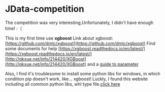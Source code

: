 # JData-competition
The competition was very interesting,Unfortunately, I didn't have enough time! :（

This is my first time use **xgboost**
Link about xgboost:  [https://github.com/dmlc/xgboost](https://github.com/dmlc/xgboost)
Find some documents for help 
[https://xgboost.readthedocs.io/en/latest/](https://xgboost.readthedocs.io/en/latest/)
[http://qkxue.net/info/214420/XGBoost](http://qkxue.net/info/214420/XGBoost)
and a [guide to parameter](https://www.analyticsvidhya.com/blog/2016/03/complete-guide-parameter-tuning-xgboost-with-codes-python/)

Also, I find it's troublesome to install some python libs for windows, in which condition pip doesn't work, like... xgboost!
Luckly, I found this website including all common python libs, whl type file.[click here](http://www.lfd.uci.edu/~gohlke/pythonlibs/)
